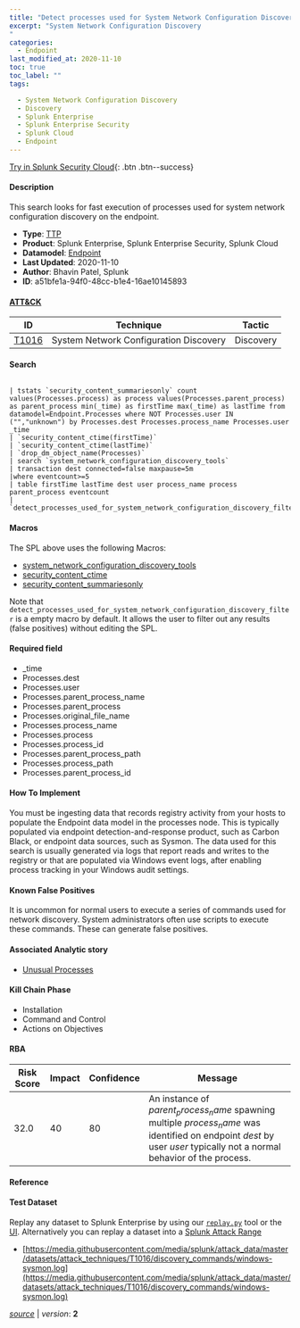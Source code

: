 ```yaml
---
title: "Detect processes used for System Network Configuration Discovery"
excerpt: "System Network Configuration Discovery
"
categories:
  - Endpoint
last_modified_at: 2020-11-10
toc: true
toc_label: ""
tags:

  - System Network Configuration Discovery
  - Discovery
  - Splunk Enterprise
  - Splunk Enterprise Security
  - Splunk Cloud
  - Endpoint
---
```




[Try in Splunk Security Cloud](https://www.splunk.com/en_us/cyber-security.html){: .btn .btn--success}

#### Description

This search looks for fast execution of processes used for system network configuration discovery on the endpoint.

- **Type**: [TTP](https://github.com/splunk/security_content/wiki/object-Analytic-Types)
- **Product**: Splunk Enterprise, Splunk Enterprise Security, Splunk Cloud
- **Datamodel**: [Endpoint](https://docs.splunk.com/Documentation/CIM/latest/User/Endpoint)
- **Last Updated**: 2020-11-10
- **Author**: Bhavin Patel, Splunk
- **ID**: a51bfe1a-94f0-48cc-b1e4-16ae10145893


#### [ATT&CK](https://attack.mitre.org/)

| ID             | Technique        |  Tactic             |
| -------------- | ---------------- |-------------------- |
| [T1016](https://attack.mitre.org/techniques/T1016/) | System Network Configuration Discovery | Discovery |

#### Search

```

| tstats `security_content_summariesonly` count values(Processes.process) as process values(Processes.parent_process) as parent_process min(_time) as firstTime max(_time) as lastTime from datamodel=Endpoint.Processes where NOT Processes.user IN ("","unknown") by Processes.dest Processes.process_name Processes.user _time 
| `security_content_ctime(firstTime)` 
| `security_content_ctime(lastTime)` 
| `drop_dm_object_name(Processes)` 
| search `system_network_configuration_discovery_tools` 
| transaction dest connected=false maxpause=5m 
|where eventcount>=5 
| table firstTime lastTime dest user process_name process parent_process eventcount 
| `detect_processes_used_for_system_network_configuration_discovery_filter`
```

#### Macros
The SPL above uses the following Macros:
* [system_network_configuration_discovery_tools](https://github.com/splunk/security_content/blob/develop/macros/system_network_configuration_discovery_tools.yml)
* [security_content_ctime](https://github.com/splunk/security_content/blob/develop/macros/security_content_ctime.yml)
* [security_content_summariesonly](https://github.com/splunk/security_content/blob/develop/macros/security_content_summariesonly.yml)

Note that `detect_processes_used_for_system_network_configuration_discovery_filter` is a empty macro by default. It allows the user to filter out any results (false positives) without editing the SPL.

#### Required field
* _time
* Processes.dest
* Processes.user
* Processes.parent_process_name
* Processes.parent_process
* Processes.original_file_name
* Processes.process_name
* Processes.process
* Processes.process_id
* Processes.parent_process_path
* Processes.process_path
* Processes.parent_process_id


#### How To Implement
You must be ingesting data that records registry activity from your hosts to populate the Endpoint data model in the processes node. This is typically populated via endpoint detection-and-response product, such as Carbon Black, or endpoint data sources, such as Sysmon. The data used for this search is usually generated via logs that report reads and writes to the registry or that are populated via Windows event logs, after enabling process tracking in your Windows audit settings.

#### Known False Positives
It is uncommon for normal users to execute a series of commands used for network discovery. System administrators often use scripts to execute these commands. These can generate false positives.

#### Associated Analytic story
* [Unusual Processes](/stories/unusual_processes)


#### Kill Chain Phase
* Installation
* Command and Control
* Actions on Objectives



#### RBA

| Risk Score  | Impact      | Confidence   | Message      |
| ----------- | ----------- |--------------|--------------|
| 32.0 | 40 | 80 | An instance of $parent_process_name$ spawning multiple $process_name$ was identified on endpoint $dest$ by user $user$ typically not a normal behavior of the process. |




#### Reference


#### Test Dataset
Replay any dataset to Splunk Enterprise by using our [`replay.py`](https://github.com/splunk/attack_data#using-replaypy) tool or the [UI](https://github.com/splunk/attack_data#using-ui).
Alternatively you can replay a dataset into a [Splunk Attack Range](https://github.com/splunk/attack_range#replay-dumps-into-attack-range-splunk-server)


* [https://media.githubusercontent.com/media/splunk/attack_data/master/datasets/attack_techniques/T1016/discovery_commands/windows-sysmon.log](https://media.githubusercontent.com/media/splunk/attack_data/master/datasets/attack_techniques/T1016/discovery_commands/windows-sysmon.log)



[*source*](https://github.com/splunk/security_content/tree/develop/detections/endpoint/detect_processes_used_for_system_network_configuration_discovery.yml) \| *version*: **2**